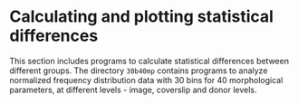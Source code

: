 # Calculating and plotting statistical differences

This section includes programs to calculate statistical differences between different groups. The directory `30b40mp` contains programs to analyze normalized frequency distribution data with 30 bins for 40 morphological parameters, at different levels - image, coverslip and donor levels. 
